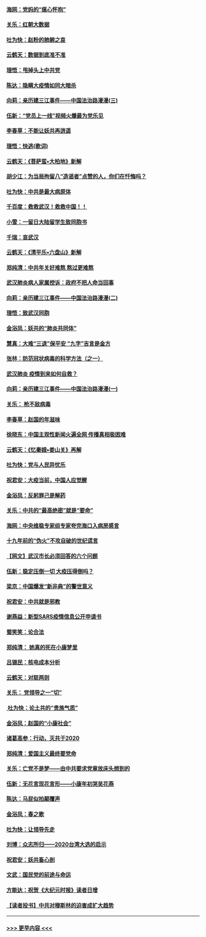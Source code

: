 #### [海网：党妈的“瘟心怀抱”](../pages/nsc993/n11840740.md?t=02041311) 
#### [关乐：红朝大数据](../pages/nsc993/n11840675.md?t=02041311) 
#### [吐为快：赵粉的肺腑之哀](../pages/nsc993/n11840618.md?t=02041311) 
#### [云鹤天：数据到底准不准](../pages/nsc993/n11840325.md?t=02041311) 
#### [理悟：甩掉头上中共党](../pages/nsc993/n11838826.md?t=02041311) 
#### [陈达：隐瞒大疫情如同大暗杀](../pages/nsc993/n11838771.md?t=02041311) 
#### [向莉：亲历建三江事件——中国法治路漫漫(三)](../pages/nsc993/n11831825.md?t=02041311) 
#### [伍新：“党员上一线”视频火爆最为党乐见](../pages/nsc993/n11838200.md?t=02041311) 
#### [李春草：不能让妖共再逍遥](../pages/nsc993/n11838102.md?t=02041311) 
#### [理悟：快逃(歌词)](../pages/nsc993/n11838083.md?t=02041311) 
#### [云鹤天：《菩萨蛮▪大柏地》新解](../pages/nsc993/n11838059.md?t=02041311) 
#### [胡少江：为当局拘留八“造谣者”点赞的人，你们在忏悔吗？](../pages/nsc993/n11836801.md?t=02041311) 
#### [吐为快：中共是最大病原体](../pages/nsc993/n11836748.md?t=02041311) 
#### [千百度：救救武汉！救救中国！！](../pages/nsc993/n11836145.md?t=02041311) 
#### [小雪：一留日大陆留学生致同胞书](../pages/nsc993/n11834624.md?t=02041311) 
#### [千瑞：哀武汉](../pages/nsc993/n11833647.md?t=02041311) 
#### [云鹤天：《清平乐▪六盘山》新解](../pages/nsc993/n11833611.md?t=02041311) 
#### [郑纯清：中共年关好难熬 熬过更难熬](../pages/nsc993/n11833489.md?t=02041311) 
#### [武汉肺炎病人家属控诉：政府不把人命当回事](../pages/nsc993/n11833205.md?t=02041311) 
#### [向莉：亲历建三江事件——中国法治路漫漫(二)](../pages/nsc993/n11829102.md?t=02041311) 
#### [理悟：致武汉同胞](../pages/nsc993/n11831522.md?t=02041311) 
#### [金浴凤：妖共的“肺炎共同体”](../pages/nsc993/n11829448.md?t=02041311) 
#### [慧真：大难“三退”保平安 “九字”吉言是金方](../pages/nsc993/n11829501.md?t=02041311) 
#### [张林：防范冠状病毒的科学方法（之一）](../pages/nsc993/n11828618.md?t=02041311) 
#### [武汉肺炎 疫情到来如何自救？](../pages/nsc993/n11827632.md?t=02041311) 
#### [向莉：亲历建三江事件——中国法治路漫漫(一)](../pages/nsc993/n11827190.md?t=02041311) 
#### [关乐： 枪不敌病毒](../pages/nsc993/n11826746.md?t=02041311) 
#### [李春草：赵国的年滋味](../pages/nsc993/n11826321.md?t=02041311) 
#### [徐晓东：中国主观性新闻火遍全网 传播真相极困难](../pages/nsc993/n11826508.md?t=02041311) 
#### [云鹤天：《忆秦娥▪娄山关》再解](../pages/nsc993/n11824682.md?t=02041311) 
#### [吐为快：党与人民异忧乐](../pages/nsc993/n11824660.md?t=02041311) 
#### [祝君安：大疫当前，中国人应觉醒](../pages/nsc993/n11821946.md?t=02041311) 
#### [金浴凤：反躬罪己是解药](../pages/nsc993/n11820280.md?t=02041311) 
#### [关乐：中共的“最高绝密”就是“要命”](../pages/nsc993/n11816946.md?t=02041311) 
#### [海网：中央维稳专家组专家夸完海口入病房感言](../pages/nsc993/n11815138.md?t=02041311) 
#### [十九年前的“伪火”不攻自破的世纪谎言](../pages/nsc993/n11813238.md?t=02041311) 
#### [【网文】武汉市长必须回答的六个问题](../pages/nsc993/n11813848.md?t=02041311) 
#### [伍新：稳定压倒一切 大疫压得倒吗？](../pages/nsc993/n11812634.md?t=02041311) 
#### [梁京：中国爆发“新非典”的警世意义](../pages/nsc993/n11812554.md?t=02041311) 
#### [祝君安：中共就是邪教](../pages/nsc993/n11812431.md?t=02041311) 
#### [谢燕益：新型SARS疫情信息公开申请书](../pages/nsc993/n11808840.md?t=02041311) 
#### [蜀笑笑：论合法](../pages/nsc993/n11808064.md?t=02041311) 
#### [郑纯清： 她真的死在小康梦里](../pages/nsc993/n11806623.md?t=02041311) 
#### [吕锡民：核电成本分析](../pages/nsc993/n11806284.md?t=02041311) 
#### [云鹤天：对联两则](../pages/nsc993/n11805957.md?t=02041311) 
#### [关乐： 党领导之一“切”](../pages/nsc993/n11804505.md?t=02041311) 
#### [ 吐为快：论土共的“贵族气质”](../pages/nsc993/n11804490.md?t=02041311) 
#### [金浴凤：赵国的“小康社会”](../pages/nsc993/n11804452.md?t=02041311) 
#### [诸葛高参：行动，灭共于2020](../pages/nsc993/n11804120.md?t=02041311) 
#### [郑纯清：爱国主义最终要党命](../pages/nsc993/n11802197.md?t=02041311) 
#### [关乐：亡党不是梦——由中共要求党章放床头想到的](../pages/nsc993/n11802156.md?t=02041311) 
#### [伍新：无花言现花言形——小康年初哭吴花燕](../pages/nsc993/n11800044.md?t=02041311) 
#### [陈达：马屁似拍颠覆声](../pages/nsc993/n11800010.md?t=02041311) 
#### [金浴凤：春之歌](../pages/nsc993/n11797687.md?t=02041311) 
#### [吐为快：让领导先走](../pages/nsc993/n11797512.md?t=02041311) 
#### [刘博：众志所归——2020台湾大选的启示](../pages/nsc993/n11796878.md?t=02041311) 
#### [祝君安：妖共畜心剖](../pages/nsc993/n11794273.md?t=02041311) 
#### [文武：国民党的前途与命运](../pages/nsc993/n11794198.md?t=02041311) 
#### [方能达：祝贺《大纪元时报》读者日增](../pages/nsc993/n11793807.md?t=02041311) 
#### [【读者投书】中共对穆斯林的迫害成扩大趋势](../pages/nsc993/n11791371.md?t=02041311) 

----
#### [ >>> 更早内容 <<< ](../indexes/nsc993-earlier.md)
